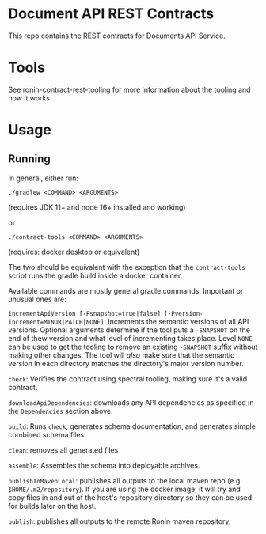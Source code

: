 # Document API REST Contracts
This repo contains the REST contracts for Documents API Service.

# Tools

See [ronin-contract-rest-tooling](https://github.com/projectronin/ronin-contract-rest-tooling/blob/main/README.md) for more information about the tooling and how it works.

# Usage

## Running

In general, either run:

`./gradlew <COMMAND> <ARGUMENTS>`

(requires JDK 11+ and node 16+ installed and working)

or

`./contract-tools <COMMAND> <ARGUMENTS>`

(requires: docker desktop or equivalent)

The two should be equivalent with the exception that the `contract-tools` script runs the gradle build inside a docker container.

Available commands are mostly general gradle commands.  Important or unusual ones are:

`incrementApiVersion [-Psnapshot=true|false] [-Pversion-increment=MINOR|PATCH|NONE]`: Increments the semantic versions of all API versions.  Optional
arguments determine if the tool puts a `-SNAPSHOT` on the end of thew version and what level of incrementing takes place.  Level `NONE` can be used to get
the tooling to remove an existing `-SNAPSHOT` suffix without making other changes.  The tool will _also_ make sure that the semantic version in each directory
matches the directory's major version number.

`check`: Verifies the contract using spectral tooling, making sure it's a valid contract.

`downloadApiDependencies`: downloads any API dependencies as specified in the `Dependencies` section above.

`build`: Runs `check`, generates schema documentation, and generates simple combined schema files.

`clean`: removes all generated files

`assemble`: Assembles the schema into deployable archives.

`publishToMavenLocal`: publishes all outputs to the local maven repo (e.g. `$HOME/.m2/repository`).  If you are using the docker image, it will try and
copy files in and out of the host's repository directory so they can be used for builds later on the host.

`publish`: publishes all outputs to the remote Ronin maven repository.
